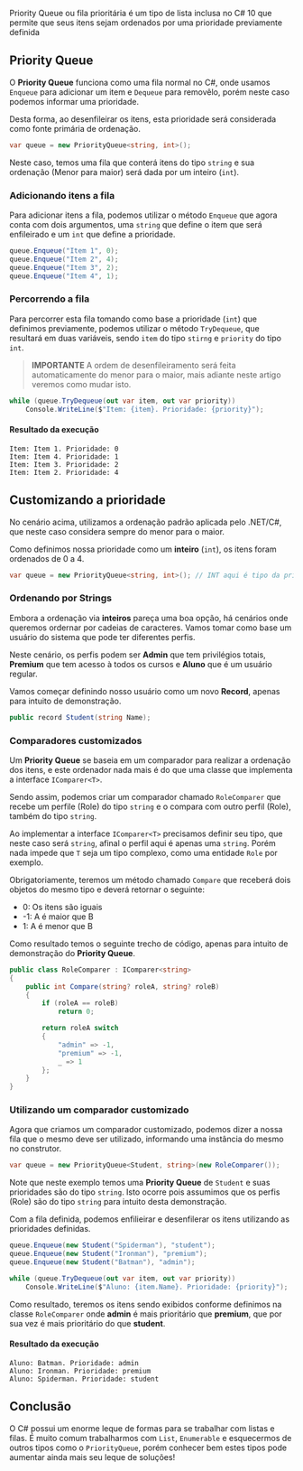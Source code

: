 Priority Queue ou fila prioritária é um tipo de lista inclusa no C# 10 que permite que seus itens sejam ordenados por uma prioridade previamente definida

## Priority Queue
O **Priority Queue** funciona como uma fila normal no C#, onde usamos `Enqueue` para adicionar um item e `Dequeue` para removêlo, porém neste caso podemos informar uma prioridade.

Desta forma, ao desenfileirar os itens, esta prioridade será considerada como fonte primária de ordenação.

```csharp
var queue = new PriorityQueue<string, int>();
```

Neste caso, temos uma fila que conterá itens do tipo `string` e sua ordenação (Menor para maior) será dada por um inteiro (`int`).

### Adicionando itens a fila
Para adicionar itens a fila, podemos utilizar o método `Enqueue` que agora conta com dois argumentos, uma `string` que define o item que será enfileirado e um `int` que define a prioridade.

```csharp
queue.Enqueue("Item 1", 0);
queue.Enqueue("Item 2", 4);
queue.Enqueue("Item 3", 2);
queue.Enqueue("Item 4", 1);
```

### Percorrendo a fila
Para percorrer esta fila tomando como base a prioridade (`int`) que definimos previamente, podemos utilizar o método `TryDequeue`, que resultará em duas variáveis, sendo `item` do tipo `stirng`  e `priority` do tipo `int`.

> **IMPORTANTE** A ordem de desenfileiramento será feita automaticamente do menor para o maior, mais adiante neste artigo veremos como mudar isto.

```csharp
while (queue.TryDequeue(out var item, out var priority)) 
    Console.WriteLine($"Item: {item}. Prioridade: {priority}");
```

#### Resultado da execução
```
Item: Item 1. Prioridade: 0
Item: Item 4. Prioridade: 1
Item: Item 3. Prioridade: 2
Item: Item 2. Prioridade: 4
``` 

## Customizando a prioridade
No cenário acima, utilizamos a ordenação padrão aplicada pelo .NET/C#, que neste caso considera sempre do menor para o maior.

Como definimos nossa prioridade como um **inteiro** (`int`), os itens foram ordenados de 0 a 4.

```csharp
var queue = new PriorityQueue<string, int>(); // INT aqui é tipo da prioridade
```

### Ordenando por Strings
Embora a ordenação via **inteiros** pareça uma boa opção, há cenários onde queremos ordernar por cadeias de caracteres. Vamos tomar como base um usuário do sistema que pode ter diferentes perfis.

Neste cenário, os perfis podem ser **Admin** que tem privilégios totais, **Premium** que tem acesso à todos os cursos e **Aluno** que é um usuário regular.

Vamos começar definindo nosso usuário como um novo **Record**, apenas para intuito de demonstração.

```csharp
public record Student(string Name);
```

### Comparadores customizados
Um **Priority Queue** se baseia em um comparador para realizar a ordenação dos itens, e este ordenador nada mais é do que uma classe que implementa a interface `IComparer<T>`.

Sendo assim, podemos criar um comparador chamado `RoleComparer` que recebe um perfile (Role) do tipo `string` e o compara com outro perfil (Role), também do tipo `string`.

Ao implementar a interface `IComparer<T>` precisamos definir seu tipo, que neste caso será `string`, afinal o perfil aqui é apenas uma `string`. Porém nada impede que `T` seja um tipo complexo, como uma entidade `Role` por exemplo.

Obrigatoriamente, teremos um método chamado `Compare` que receberá dois objetos do mesmo tipo e deverá retornar o seguinte:
* 0: Os itens são iguais
* -1: A é maior que B
* 1: A é menor que B

Como resultado temos o seguinte trecho de código, apenas para intuito de demonstração do **Priority Queue**.

```csharp
public class RoleComparer : IComparer<string>
{
    public int Compare(string? roleA, string? roleB)
    {
        if (roleA == roleB)
            return 0;

        return roleA switch
        {
            "admin" => -1,
            "premium" => -1,
            _ => 1
        };
    }
}
```

### Utilizando um comparador customizado
Agora que criamos um comparador customizado, podemos dizer a nossa fila que o mesmo deve ser utilizado, informando uma instância do mesmo no construtor.

```csharp
var queue = new PriorityQueue<Student, string>(new RoleComparer());
```

Note que neste exemplo temos uma **Priority Queue** de `Student` e suas prioridades são do tipo `string`. Isto ocorre pois assumimos que os perfis (Role) são do tipo `string` para intuito desta demonstração.

Com a fila definida, podemos enfilieirar e desenfilerar os itens utilizando as prioridades definidas.

```csharp
queue.Enqueue(new Student("Spiderman"), "student");
queue.Enqueue(new Student("Ironman"), "premium");
queue.Enqueue(new Student("Batman"), "admin");

while (queue.TryDequeue(out var item, out var priority))
    Console.WriteLine($"Aluno: {item.Name}. Prioridade: {priority}");
```

Como resultado, teremos os itens sendo exibidos conforme definimos na classe `RoleComparer` onde **admin** é mais prioritário que **premium**, que por sua vez é mais prioritário do que **student**.

#### Resultado da execução
```
Aluno: Batman. Prioridade: admin
Aluno: Ironman. Prioridade: premium
Aluno: Spiderman. Prioridade: student
```

## Conclusão
O C# possui um enorme leque de formas para se trabalhar com listas e filas. É muito comum trabalharmos com `List`, `Enumerable` e esquecermos de outros tipos como o `PriorityQueue`, porém conhecer bem estes tipos pode aumentar ainda mais seu leque de soluções!


<div role="main" id="blog-s1-dotnet-134e3db1eea6c9829db1"></div>
<script type="text/javascript" src="https://d335luupugsy2.cloudfront.net/js/rdstation-forms/stable/rdstation-forms.min.js"></script>
<script type="text/javascript"> new RDStationForms('blog-s1-dotnet-134e3db1eea6c9829db1', 'UA-48664517-12').createForm();</script>